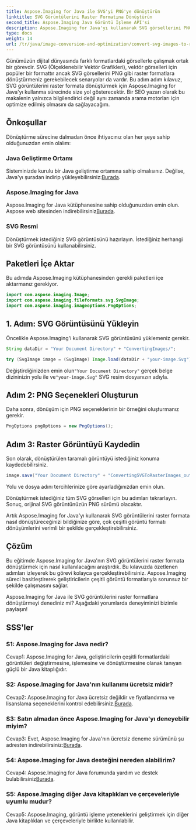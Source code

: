 ```yaml
---
title: Aspose.Imaging for Java ile SVG'yi PNG'ye dönüştürün
linktitle: SVG Görüntülerini Raster Formatına Dönüştürün
second_title: Aspose.Imaging Java Görüntü İşleme API'si
description: Aspose.Imaging for Java'yı kullanarak SVG görsellerini PNG'ye nasıl dönüştüreceğinizi öğrenin. Bu adım adım kılavuzla resim formatı dönüşümlerinizi kolaylaştırın.
type: docs
weight: 14
url: /tr/java/image-conversion-and-optimization/convert-svg-images-to-raster-format/
---
```

Günümüzün dijital dünyasında farklı formatlardaki görsellerle çalışmak ortak bir görevdir. SVG (Ölçeklenebilir Vektör Grafikleri), vektör görselleri için popüler bir formattır ancak SVG görsellerini PNG gibi raster formatlara dönüştürmeniz gerekebilecek senaryolar da vardır. Bu adım adım kılavuz, SVG görüntülerini raster formata dönüştürmek için Aspose.Imaging for Java'yı kullanma sürecinde size yol gösterecektir. Bir SEO yazarı olarak bu makalenin yalnızca bilgilendirici değil aynı zamanda arama motorları için optimize edilmiş olmasını da sağlayacağım.

## Önkoşullar

Dönüştürme sürecine dalmadan önce ihtiyacınız olan her şeye sahip olduğunuzdan emin olalım:

### Java Geliştirme Ortamı
 Sisteminizde kurulu bir Java geliştirme ortamına sahip olmalısınız. Değilse, Java'yı şuradan indirip yükleyebilirsiniz:[Burada](https://www.oracle.com/java/technologies/javase-downloads).

### Aspose.Imaging for Java
 Aspose.Imaging for Java kütüphanesine sahip olduğunuzdan emin olun. Aspose web sitesinden indirebilirsiniz[Burada](https://releases.aspose.com/imaging/java/).

### SVG Resmi
Dönüştürmek istediğiniz SVG görüntüsünü hazırlayın. İstediğiniz herhangi bir SVG görüntüsünü kullanabilirsiniz.

## Paketleri İçe Aktar

Bu adımda Aspose.Imaging kütüphanesinden gerekli paketleri içe aktarmanız gerekiyor.

```java
import com.aspose.imaging.Image;
import com.aspose.imaging.fileformats.svg.SvgImage;
import com.aspose.imaging.imageoptions.PngOptions;
```

## 1. Adım: SVG Görüntüsünü Yükleyin
Öncelikle Aspose.Imaging'i kullanarak SVG görüntüsünü yüklemeniz gerekir.

```java
String dataDir = "Your Document Directory" + "ConvertingImages/";

try (SvgImage image = (SvgImage) Image.load(dataDir + "your-image.Svg")) {
```

 Değiştirdiğinizden emin olun`"Your Document Directory"` gerçek belge dizininizin yolu ile ve`"your-image.Svg"` SVG resim dosyanızın adıyla.

## Adım 2: PNG Seçenekleri Oluşturun
Daha sonra, dönüşüm için PNG seçeneklerinin bir örneğini oluşturmanız gerekir.

```java
PngOptions pngOptions = new PngOptions();
```

## Adım 3: Raster Görüntüyü Kaydedin
Son olarak, dönüştürülen taramalı görüntüyü istediğiniz konuma kaydedebilirsiniz.

```java
image.save("Your Document Directory" + "ConvertingSVGToRasterImages_out.png", pngOptions);
```

Yolu ve dosya adını tercihlerinize göre ayarladığınızdan emin olun.

Dönüştürmek istediğiniz tüm SVG görselleri için bu adımları tekrarlayın. Sonuç, orijinal SVG görüntünüzün PNG sürümü olacaktır.

Artık Aspose.Imaging for Java'yı kullanarak SVG görüntülerini raster formata nasıl dönüştüreceğinizi bildiğinize göre, çok çeşitli görüntü formatı dönüşümlerini verimli bir şekilde gerçekleştirebilirsiniz.

## Çözüm

Bu eğitimde Aspose.Imaging for Java'nın SVG görüntülerini raster formata dönüştürmek için nasıl kullanılacağını araştırdık. Bu kılavuzda özetlenen adımları izleyerek bu görevi kolayca gerçekleştirebilirsiniz. Aspose.Imaging süreci basitleştirerek geliştiricilerin çeşitli görüntü formatlarıyla sorunsuz bir şekilde çalışmasını sağlar.

Aspose.Imaging for Java ile SVG görüntülerini raster formatlara dönüştürmeyi denediniz mi? Aşağıdaki yorumlarda deneyiminizi bizimle paylaşın!

## SSS'ler

### S1: Aspose.Imaging for Java nedir?

Cevap1: Aspose.Imaging for Java, geliştiricilerin çeşitli formatlardaki görüntüleri değiştirmesine, işlemesine ve dönüştürmesine olanak tanıyan güçlü bir Java kitaplığıdır.

### S2: Aspose.Imaging for Java'nın kullanımı ücretsiz midir?

 Cevap2: Aspose.Imaging for Java ücretsiz değildir ve fiyatlandırma ve lisanslama seçeneklerini kontrol edebilirsiniz.[Burada](https://purchase.aspose.com/buy).

### S3: Satın almadan önce Aspose.Imaging for Java'yı deneyebilir miyim?

 Cevap3: Evet, Aspose.Imaging for Java'nın ücretsiz deneme sürümünü şu adresten indirebilirsiniz:[Burada](https://releases.aspose.com/).

### S4: Aspose.Imaging for Java desteğini nereden alabilirim?

 Cevap4: Aspose.Imaging for Java forumunda yardım ve destek bulabilirsiniz[Burada](https://forum.aspose.com/).

### S5: Aspose.Imaging diğer Java kitaplıkları ve çerçeveleriyle uyumlu mudur?

Cevap5: Aspose.Imaging, görüntü işleme yeteneklerini geliştirmek için diğer Java kitaplıkları ve çerçeveleriyle birlikte kullanılabilir.